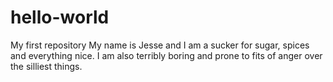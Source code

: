 # hello-world
My first repository
My name is Jesse and I am a sucker for sugar, spices and everything nice. I am also terribly boring and prone to fits of anger over the silliest things.
